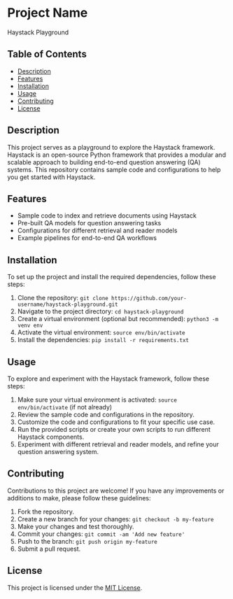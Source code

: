 # Project Name

Haystack Playground

## Table of Contents

- [Description](#description)
- [Features](#features)
- [Installation](#installation)
- [Usage](#usage)
- [Contributing](#contributing)
- [License](#license)

## Description

This project serves as a playground to explore the Haystack framework. Haystack is an open-source Python framework that provides a modular and scalable approach to building end-to-end question answering (QA) systems. This repository contains sample code and configurations to help you get started with Haystack.

## Features

- Sample code to index and retrieve documents using Haystack
- Pre-built QA models for question answering tasks
- Configurations for different retrieval and reader models
- Example pipelines for end-to-end QA workflows

## Installation

To set up the project and install the required dependencies, follow these steps:

1. Clone the repository: `git clone https://github.com/your-username/haystack-playground.git`
2. Navigate to the project directory: `cd haystack-playground`
3. Create a virtual environment (optional but recommended): `python3 -m venv env`
4. Activate the virtual environment: `source env/bin/activate`
5. Install the dependencies: `pip install -r requirements.txt`

## Usage

To explore and experiment with the Haystack framework, follow these steps:

1. Make sure your virtual environment is activated: `source env/bin/activate` (if not already)
2. Review the sample code and configurations in the repository.
3. Customize the code and configurations to fit your specific use case.
4. Run the provided scripts or create your own scripts to run different Haystack components.
5. Experiment with different retrieval and reader models, and refine your question answering system.

## Contributing

Contributions to this project are welcome! If you have any improvements or additions to make, please follow these guidelines:

1. Fork the repository.
2. Create a new branch for your changes: `git checkout -b my-feature`
3. Make your changes and test thoroughly.
4. Commit your changes: `git commit -am 'Add new feature'`
5. Push to the branch: `git push origin my-feature`
6. Submit a pull request.

## License

This project is licensed under the [MIT License](LICENSE).